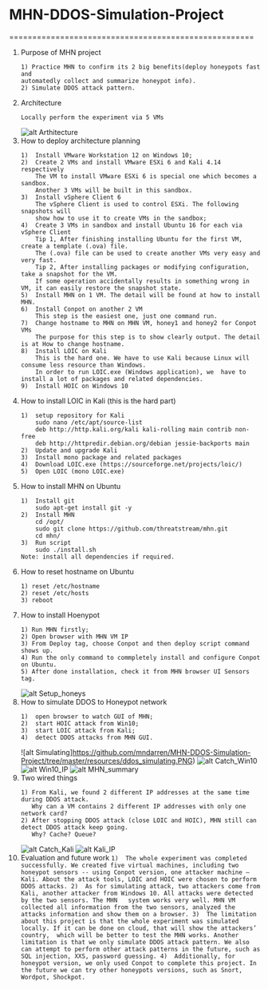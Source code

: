 # MHN-DDOS-Simulation-Project
=====================================================
1. Purpose of MHN project
	```
	1) Practice MHN to confirm its 2 big benefits(deploy honeypots fast and 
	automatedly collect and summarize honeypot info).
	2) Simulate DDOS attack pattern.
	```
2. Architecture
	```
	Locally perform the experiment via 5 VMs
	```
	![alt Arthitecture](https://github.com/mndarren/MHN-DDOS-Simulation-Project/blob/master/resources/MHN_architecture.png)
3. How to deploy architecture planning
	```
	1)	Install VMware Workstation 12 on Windows 10;
	2)	Create 2 VMs and install VMware ESXi 6 and Kali 4.14 respectively
		The VM to install VMware ESXi 6 is special one which becomes a sandbox.
		Another 3 VMs will be built in this sandbox.
	3)	Install vSphere Client 6
		The vSphere Client is used to control ESXi. The following snapshots will
		show how to use it to create VMs in the sandbox;
	4)	Create 3 VMs in sandbox and install Ubuntu 16 for each via vSphere Client
		Tip 1, After finishing installing Ubuntu for the first VM, create a template (.ova) file.
		The (.ova) file can be used to create another VMs very easy and 	very fast.
		Tip 2, After installing packages or modifying configuration, take a snapshot for the VM.
		If some operation accidentally results in something wrong in VM, it can easily restore the snapshot state.
	5)	Install MHN on 1 VM. The detail will be found at how to install MHN.
	6)	Install Conpot on another 2 VM
		This step is the easiest one, just one command run.
	7)	Change hostname to MHN on MHN VM, honey1 and honey2 for Conpot VMs
		The purpose for this step is to show clearly output. The detail is at How to change hostname.
	8)	Install LOIC on Kali
		This is the hard one. We have to use Kali because Linux will consume less resource than Windows.
		In order to run LOIC.exe (Windows application), we 	have to install a lot of packages and related dependencies.
	9)	Install HOIC on Windows 10
	```
4. How to install LOIC in Kali (this is the hard part)
	```
	1)	setup repository for Kali 
	 	sudo nano /etc/apt/source-list
		deb http://http.kali.org/kali kali-rolling main contrib non-free
		deb http://httpredir.debian.org/debian jessie-backports main
	2)	Update and upgrade Kali
	3)	Install mono package and related packages
	4)	Download LOIC.exe (https://sourceforge.net/projects/loic/)
	5)	Open LOIC (mono LOIC.exe)
	```
5. How to install MHN on Ubuntu
	```
	1)	Install git
		sudo apt-get install git -y
	2)	Install MHN
		cd /opt/
		sudo git clone https://github.com/threatstream/mhn.git
		cd mhn/
	3)	Run script
		sudo ./install.sh
	Note: install all dependencies if required.
	```
6. How to reset hostname on Ubuntu
	```
	1) reset /etc/hostname
	2) reset /etc/hosts
	3) reboot
	```
7. How to install Hoenypot
	```
	1) Run MHN firstly;
	2) Open browser with MHN VM IP
	3) From Deploy tag, choose Conpot and then deploy script command shows up.
	4) Run the only command to commpletely install and configure Conpot on Ubuntu.
	5) After done installation, check it from MHN browser UI Sensors tag.
	```
	![alt Setup_honeys](https://github.com/mndarren/MHN-DDOS-Simulation-Project/tree/master/resources/setup_2_honey.PNG)
8. How to simulate DDOS to Honeypot network
	```
	1)	open browser to watch GUI of MHN;
	2)	start HOIC attack from Win10;
	3)	start LOIC attack from Kali;
	4)	detect DDOS attacks from MHN GUI.
	```
	![alt Simulating]https://github.com/mndarren/MHN-DDOS-Simulation-Project/tree/master/resources/ddos_simulating.PNG)
	![alt Catch_Win10](https://github.com/mndarren/MHN-DDOS-Simulation-Project/tree/master/resources/catch_win10_ip.PNG)
	![alt Win10_IP](https://github.com/mndarren/MHN-DDOS-Simulation-Project/tree/master/resources/win10_ip.PNG)
	![alt MHN_summary](https://github.com/mndarren/MHN-DDOS-Simulation-Project/tree/master/resources/MHN_summary_attck.PNG)
9. Two wired things
	```
	1) From Kali, we found 2 different IP addresses at the same time during DDOS attack.
	   Why can a VM contains 2 different IP addresses with only one network card?
	2) After stopping DDOS attack (close LOIC and HOIC), MHN still can detect DDOS attack keep going.
	   Why? Cache? Queue?
	```
	![alt Catch_Kali](https://github.com/mndarren/MHN-DDOS-Simulation-Project/tree/master/resources/catch_kali_attack.PNG)
	![alt Kali_IP](https://github.com/mndarren/MHN-DDOS-Simulation-Project/tree/master/resources/Kali_ip.PNG)
10.  Evaluation and future work
	```
	1)	The whole experiment was completed successfully. We created five virtual machines,
		including two honeypot sensors -- using Conpot version, one attacker machine – Kali.
		About the attack tools, LOIC and HOIC were chosen to perform DDOS attacks.
	2)	As for simulating attack, two attackers come from Kali, another attacker from Windows 10.
		All attacks were detected by the two sensors. The MHN 	system works very well.
		MHN VM collected all information from the two sensors, analyzed the attacks information and show them on a browser.
	3)	The limitation about this project is that the whole experiment was simulated locally.
		If it can be done on cloud, that will show the attackers’ country, 	which will be better to test the MHN works.
		Another limitation is that we only simulate DDOS attack pattern. We also can attempt
		to perform other attack patterns in the future, such as SQL injection, XXS, password guessing.
	4)	Additionally, for honeypot version, we only used Conpot to complete this project.
		In the future we can try other honeypots versions, such as Snort, 	Wordpot, Shockpot.
	```